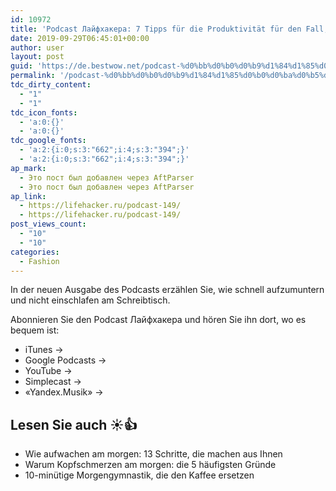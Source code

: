 ```yaml
---
id: 10972
title: 'Podcast Лайфхакера: 7 Tipps für die Produktivität für den Fall, wenn Sie nicht genug schlafen'
date: 2019-09-29T06:45:01+00:00
author: user
layout: post
guid: 'https://de.bestwow.net/podcast-%d0%bb%d0%b0%d0%b9%d1%84%d1%85%d0%b0%d0%ba%d0%b5%d1%80%d0%b0-7-tipps-fur-die-produktivitat-fur-den-fall-wenn-sie-nicht-genug-schlafen/'
permalink: '/podcast-%d0%bb%d0%b0%d0%b9%d1%84%d1%85%d0%b0%d0%ba%d0%b5%d1%80%d0%b0-7-tipps-fur-die-produktivitat-fur-den-fall-wenn-sie-nicht-genug-schlafen/'
tdc_dirty_content:
  - "1"
  - "1"
tdc_icon_fonts:
  - 'a:0:{}'
  - 'a:0:{}'
tdc_google_fonts:
  - 'a:2:{i:0;s:3:"662";i:4;s:3:"394";}'
  - 'a:2:{i:0;s:3:"662";i:4;s:3:"394";}'
ap_mark:
  - Это пост был добавлен через AftParser
  - Это пост был добавлен через AftParser
ap_link:
  - https://lifehacker.ru/podcast-149/
  - https://lifehacker.ru/podcast-149/
post_views_count:
  - "10"
  - "10"
categories:
  - Fashion
---
```

In der neuen Ausgabe des Podcasts erzählen Sie, wie schnell aufzumuntern und nicht einschlafen am Schreibtisch.</p> 

Abonnieren Sie den Podcast Лайфхакера und hören Sie ihn dort, wo es bequem ist:

  * iTunes →
  * Google Podcasts →
  * YouTube →
  * Simplecast →
  * «Yandex.Musik» →

<div>
  <h2 class="read-also__title">
    <span>Lesen Sie auch</span> <span>☀️👍 </span>
  </h2>
  
  <ul class="read-also__list">
    <li>
      Wie aufwachen am morgen: 13 Schritte, die machen aus Ihnen
    </li>
    <li>
      Warum Kopfschmerzen am morgen: die 5 häufigsten Gründe
    </li>
    <li>
      10-minütige Morgengymnastik, die den Kaffee ersetzen
    </li>
  </ul>
</div>